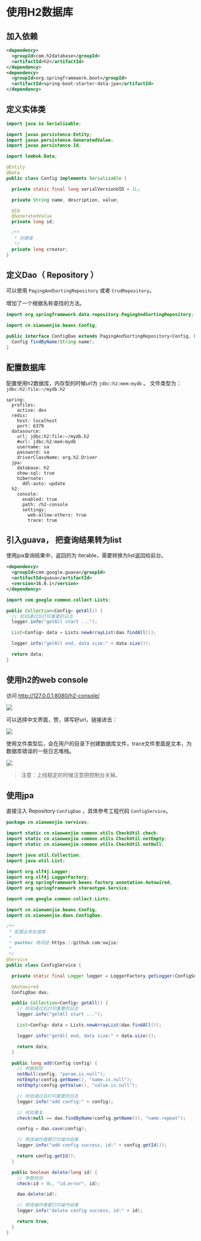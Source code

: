 # 使用H2数据库

## 加入依赖

```xml
<dependency>
  <groupId>com.h2database</groupId>
  <artifactId>h2</artifactId>
</dependency>
<dependency>
  <groupId>org.springframework.boot</groupId>
  <artifactId>spring-boot-starter-data-jpa</artifactId>
</dependency>

```

## 定义实体类

```java
import java.io.Serializable;

import javax.persistence.Entity;
import javax.persistence.GeneratedValue;
import javax.persistence.Id;

import lombok.Data;

@Entity
@Data
public class Config implements Serializable {

  private static final long serialVersionUID = 1L;

  private String name, description, value;

  @Id
  @GeneratedValue
  private long id;

  /**
   * 创建者
   */
  private long creator;
}
```

## 定义Dao（ Repository ）

可以使用 `PagingAndSortingRepository` 或者 `CrudRepository`。

增加了一个根据名称查找的方法。

```java
import org.springframework.data.repository.PagingAndSortingRepository;

import cn.xiaowenjie.beans.Config;

public interface ConfigDao extends PagingAndSortingRepository<Config, Long> {
  Config findByName(String name);
}
```

## 配置数据库

配置使用h2数据库，内存型的时候url为 `jdbc:h2:mem:mydb` 。 文件类型为：`jdbc:h2:file:~/mydb.h2`

```
spring:
  profiles:
    active: dev
  redis:
    host: localhost
    port: 6379
  datasource:
    url: jdbc:h2:file:~/mydb.h2
    #url: jdbc:h2:mem:mydb
    username: sa
    password: sa
    driverClassName: org.h2.Driver
  jpa:
    database: h2
    show-sql: true
    hibernate:
      ddl-auto: update
  h2:
    console:
      enabled: true
      path: /h2-console
      settings:
        web-allow-others: true
        trace: true
```

## 引入guava， 把查询结果转为list

使用jpa查询结果中，返回的为 iterable，需要转换为list返回给前台。

```xml
<dependency>
  <groupId>com.google.guava</groupId>
  <artifactId>guava</artifactId>
  <version>16.0.1</version>
</dependency>
```

```java
import com.google.common.collect.Lists;

public Collection<Config> getAll() {
  // 校验通过后打印重要的日志
  logger.info("getAll start ...");

  List<Config> data = Lists.newArrayList(dao.findAll());

  logger.info("getAll end, data size:" + data.size());

  return data;
}
```

## 使用h2的web console

访问 http://127.0.0.1:8080/h2-console/

![](./pictures/h2-1.png)

可以选择中文界面，赞，填写好url，链接进去：


![](./pictures/h2-2.png)

使用文件类型后，会在用户的目录下创建数据库文件，trace文件里面是文本，为数据库错误的一些日志堆栈。


![](./pictures/h2-3.png)

>注意：上线稳定的时候注意把控制台关掉。

## 使用jpa

直接注入 Repository `ConfigDao` ，具体参考工程代码 `ConfigService`。

```java
package cn.xiaowenjie.services;

import static cn.xiaowenjie.common.utils.CheckUtil.check;
import static cn.xiaowenjie.common.utils.CheckUtil.notEmpty;
import static cn.xiaowenjie.common.utils.CheckUtil.notNull;

import java.util.Collection;
import java.util.List;

import org.slf4j.Logger;
import org.slf4j.LoggerFactory;
import org.springframework.beans.factory.annotation.Autowired;
import org.springframework.stereotype.Service;

import com.google.common.collect.Lists;

import cn.xiaowenjie.beans.Config;
import cn.xiaowenjie.daos.ConfigDao;

/**
 * 配置业务处理类
 * 
 * @author 晓风轻 https://github.com/xwjie/
 *
 */
@Service
public class ConfigService {

  private static final Logger logger = LoggerFactory.getLogger(ConfigService.class);

  @Autowired
  ConfigDao dao;

  public Collection<Config> getAll() {
    // 校验通过后打印重要的日志
    logger.info("getAll start ...");

    List<Config> data = Lists.newArrayList(dao.findAll());

    logger.info("getAll end, data size:" + data.size());

    return data;
  }

  public long add(Config config) {
    // 参数校验
    notNull(config, "param.is.null");
    notEmpty(config.getName(), "name.is.null");
    notEmpty(config.getValue(), "value.is.null");

    // 校验通过后打印重要的日志
    logger.info("add config:" + config);

    // 校验重复
    check(null == dao.findByName(config.getName()), "name.repeat");

    config = dao.save(config);

    // 修改操作需要打印操作结果
    logger.info("add config success, id:" + config.getId());

    return config.getId();
  }

  public boolean delete(long id) {
    // 参数校验
    check(id > 0L, "id.error", id);

    dao.delete(id);

    // 修改操作需要打印操作结果
    logger.info("delete config success, id:" + id);

    return true;
  }
}

```
